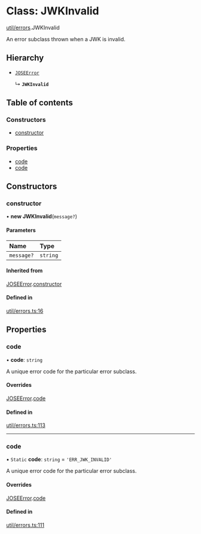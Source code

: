 # Class: JWKInvalid

[util/errors](../modules/util_errors.md).JWKInvalid

An error subclass thrown when a JWK is invalid.

## Hierarchy

- [`JOSEError`](util_errors.JOSEError.md)

  ↳ **`JWKInvalid`**

## Table of contents

### Constructors

- [constructor](util_errors.JWKInvalid.md#constructor)

### Properties

- [code](util_errors.JWKInvalid.md#code)
- [code](util_errors.JWKInvalid.md#code)

## Constructors

### constructor

• **new JWKInvalid**(`message?`)

#### Parameters

| Name | Type |
| :------ | :------ |
| `message?` | `string` |

#### Inherited from

[JOSEError](util_errors.JOSEError.md).[constructor](util_errors.JOSEError.md#constructor)

#### Defined in

[util/errors.ts:16](https://github.com/panva/jose/blob/v3.17.0/src/util/errors.ts#L16)

## Properties

### code

• **code**: `string`

A unique error code for the particular error subclass.

#### Overrides

[JOSEError](util_errors.JOSEError.md).[code](util_errors.JOSEError.md#code)

#### Defined in

[util/errors.ts:113](https://github.com/panva/jose/blob/v3.17.0/src/util/errors.ts#L113)

___

### code

▪ `Static` **code**: `string` = `'ERR_JWK_INVALID'`

A unique error code for the particular error subclass.

#### Overrides

[JOSEError](util_errors.JOSEError.md).[code](util_errors.JOSEError.md#code)

#### Defined in

[util/errors.ts:111](https://github.com/panva/jose/blob/v3.17.0/src/util/errors.ts#L111)
